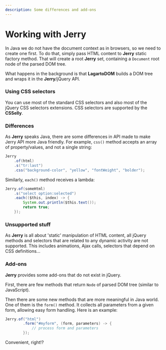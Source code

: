 ```yaml
---
description: Some differences and add-ons
---
```


# Working with Jerry

In Java we do not have the document context as in browsers, so we need to create one first. To do that, simply pass HTML content to **Jerry** static factory method. That will create a root **Jerry** set, containing a `Document` root node of the parsed DOM tree.

What happens in the background is that **LagartoDOM** builds a DOM tree and wraps it in the **Jerry**/jQuery API.

### Using CSS selectors

You can use most of the standard CSS selectors and also most of the jQuery CSS selectors extensions. CSS selectors are supported by the **CSSelly**.

### Differences

As **Jerry** speaks Java, there are some differences in API made to make Jerry API more Java friendly. For example, `css()` method accepts an array of property/values, and not a single string:

```java
Jerry
    .of(html)
    .s("tr:last")
    .css("background-color", "yellow", "fontWeight", "bolder");
```

Similarly, `each()` method receives a lambda:

```java
Jerry.of(someHtml)
    .s("select option:selected")
    .each(($this, index) -> {
        System.out.println($this.text());
        return true;
    });
```

### Unsupported stuff

As **Jerry** is all about 'static' manipulation of HTML content, all jQuery methods and selectors that are related to any dynamic activity are not supported. This includes animations, Ajax calls, selectors that depend on CSS definitions...

### Add-ons

**Jerry** provides some add-ons that do not exist in jQuery.

First, there are few methods that return `Node` of parsed DOM tree \(similar to JavaScript\).

Then there are some new methods that are more meaningful in Java world. One of them is the `form()` method. It collects all parameters from a given form, allowing easy form handling. Here is an example:

```java
Jerry.of("html")
		.form("#myform", (form, parameters) -> {
			// process form and parameters
		});
```

Convenient, right!?

